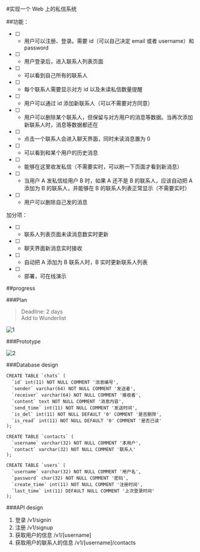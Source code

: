 #实现一个 Web 上的私信系统  

##功能：  

- [ ] * 用户可以注册、登录。需要 id（可以自己决定 email 或者 username）和 password  
- [ ] * 用户登录后，进入联系人列表页面  
- [ ] - 可以看到自己所有的联系人  
- [ ] - 每个联系人需要显示对方 id 以及未读私信数量提醒  
- [ ] - 用户可以通过 id 添加新联系人（可以不需要对方同意）  
- [ ] - 用户可以删除某个联系人，但保留与对方用户的消息等数据。当再次添加新联系人时，消息等数据都还在  
- [ ] * 点击一个联系人会进入聊天界面，同时未读消息置为 0  
- [ ] - 可以看到和某个用户的历史消息  
- [ ] - 能够在这里收发私信（不需要实时，可以刷一下页面才看到新消息）  
- [ ] - 当用户 A 发私信给用户 B 时，如果 A 还不是 B 的联系人，应该自动把 A 添加为 B 的联系人，并能够在 B 的联系人列表正常显示（不需要实时）  
- [ ] - 用户可以删除自己发的消息  

加分项：  

- [ ] * 联系人列表页面未读消息数实时更新  
- [ ] * 聊天界面新消息实时接收  
- [ ] * 自动把 A 添加为 B 联系人时，B 实时更新联系人列表  
- [ ] * 部署，可在线演示  

##progress  

###Plan  
>Deadline: 2 days  
>Add to Wunderlist  

![1](http://ww1.sinaimg.cn/large/9f47c048gy1fdlms5yaoqj21kw0zk7wh)

###Prototype  

![2](http://ww1.sinaimg.cn/large/9f47c048gy1fdlnu5ebs0j21kw16oakv)


###Database design  

```
CREATE TABLE `chats` (
  `id` int(11) NOT NULL COMMENT '消息编号',
  `sender` varchar(64) NOT NULL COMMENT '发送者',
  `receiver` varchar(64) NOT NULL COMMENT '接收者',
  `content` text NOT NULL COMMENT '消息内容',
  `send_time` int(11) NOT NULL COMMENT '发送时间',
  `is_del` int(11) NOT NULL DEFAULT '0' COMMENT '是否删除',
  `is_read` int(11) NOT NULL DEFAULT '0' COMMENT '是否已读'
);

CREATE TABLE `contacts` (
  `username` varchar(32) NOT NULL COMMENT '本用户',
  `contact` varchar(32) NOT NULL COMMENT '联系人'
);

CREATE TABLE `users` (
  `username` varchar(32) NOT NULL COMMENT '用户名',
  `password` char(32) NOT NULL COMMENT '密码',
  `create_time` int(11) NOT NULL COMMENT '注册时间',
  `last_time` int(11) DEFAULT NULL COMMENT '上次登录时间'
);
```

###API design  

1. 登录 /v1/signin  
2. 注册 /v1/signup  
3. 获取用户的信息 /v1/[username]  
4. 获取用户的联系人的信息 /v1/[username]/contacts  
